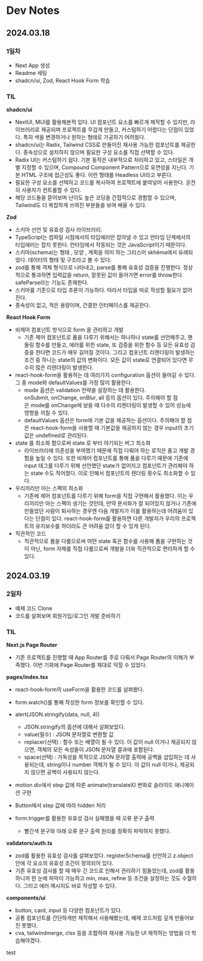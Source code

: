 # Dev Notes

## 2024.03.18

### 1일차

- Next App 생성
- Readme 세팅
- shadcn/ui, Zod, React Hook Form 학습

### TIL

**shadcn/ui**

- NextUI, MUI를 활용해본적 있다. UI 컴포넌트 요소를 빠르게 제작할 수 있지만, 라이브러리로 제공되며 프로젝트를 무겁게 만들고, 커스텀하기 어렵다는 단점이 있었다. 특히 색을 변경하거나 원하는 형태로 가공하기 어려웠다.
- shadcn/ui는 Radix, Tailwind CSS로 만들어진 재사용 가능한 컴포넌트를 제공한다. 종속성으로 설치하지 않으며 필요한 구성 요소를 직접 선택할 수 있다.
- Radix UI는 커스텀하기 쉽다. 기본 동작은 내부적으로 처리하고 있고, 스타일은 개별 지정할 수 있으며, Compound Component Pattern으로 유연성을 지닌다. 기본 HTML 구조에 접근성도 좋다. 이런 형태를 Headless UI라고 부른다.
- 필요한 구성 요소를 선택하고 코드를 복사하여 프로젝트에 붙여넣어 사용한다. 온전히 사용자가 컨트롤할 수 있다.
- 해당 코드들을 뜯어보며 난이도 높은 코딩을 간접적으로 경험할 수 있으며, Tailwind도 더 복잡하게 쓰여진 부분들을 보며 배울 수 있다.

**Zod**

- 스키마 선언 및 유효성 검사 라이브러리.
- TypeScript는 컴파일 시점에서의 타입에러만 잡아낼 수 있고 런타임 단계에서의 타입에러는 잡지 못한다. 런타임에서 작동되는 것은 JavaScript이기 때문이다.
- 스키마(schema)는 형태 , 모양 , 계획을 의미 하는 그리스어 skhēma에서 유래되었다. 데이터의 형태 및 구조라고 볼 수 있다.
- zod를 통해 객체 형식으로 나타내고, parse를 통해 유효성 검증을 진행한다. 정상적으로 통과하면 입력값을 return, 잘못된 값이 들어가면 error를 throw한다. safeParse라는 기능도 존재한다.
- 스키마를 기준으로 타입 추론이 가능하다. 따라서 타입을 따로 작성할 필요가 없어진다.
- 종속성이 없고, 적은 용량이며, 간결한 인터페이스를 제공한다.

**React Hook Form**

- 비제어 컴포넌트 방식으로 form 을 관리하고 개발
  - 기존 제어 컴포넌트로 폼을 다루기 위해서는 하나하나 state를 선언해주고, 핸들링 함수를 만들고, 에러를 위한 state, 또 검증을 위한 함수 등 모든 유효성 검증을 한다면 코드가 매우 길어질 것이다. 그리고 컴포넌트 리렌더링이 발생하는 조건 중 하나는 state의 값의 변화이다. 모든 값이 state로 연결되어 있다면 무수히 많은 리렌더링이 발생한다.
- react-hook-form을 활용하는 데 여러가지 configuration 옵션이 들어갈 수 있다. 그 중 mode와 defaultValues를 가장 많이 활용한다.
  - mode 옵션은 validation 전략을 설장하는 데 활용한다. onSubmit, onChange, onBlur, all 등의 옵션이 있다. 주의해야 할 점은 mode를 onChange에 놨을 때 다수의 리렌더링이 발생할 수 있어 성능에 영향을 끼칠 수 있다.
  - defaultValues 옵션은 form에 기본 값을 제공하는 옵션이다. 주의해야 할 점은 react-hook-form을 사용할 때 기본값을 제공하지 않는 경우 input의 초기값은 undefined로 관리된다.
- state 를 최소화 함으로써 state 로 부터 야기되는 버그 최소화
  - 라이브러리에 의존성을 부여했기 때문에 직접 다뤄야 하는 로직은 줄고 개발 경험을 높일 수 있다. 또한 비제어 컴포넌트를 통해 폼을 다루기 때문에 기존에 input 태그를 다루기 위해 선언했던 state가 없어지고 컴포넌트가 관리해야 하는 state 수도 적어졌다. 이로 인해서 컴포넌트의 렌더링 횟수도 최소화할 수 있다.
- 우리끼리만 아는 스펙의 최소화
  - 기존에 제어 컴포넌트를 다루기 위해 form을 직접 구현해서 활용했다. 이는 우리끼리만 아는 스펙이 생기는 것인데, 만약 문서화가 잘 되어있지 않거나 기존에 만들었던 사람이 퇴사하는 경우엔 다음 개발자가 이를 활용하는데 어려움이 있다는 단점이 있다. react-hook-form를 활용하면 다른 개발자가 우리의 프로젝트의 유지보수를 하더라도 큰 어려움 없이 할 수 있게 된다.
- 직관적인 코드
  - 직관적으로 폼을 다룸으로써 어떤 state 혹은 함수를 사용해 폼을 구현하는 것이 아닌, form 자체를 직접 다룸으로써 개발을 더욱 직관적으로 편리하게 할 수 있다.

## 2024.03.19

### 2일차

- 예제 코드 Clone
- 코드를 살펴보며 회원가입/로그인 개발 준비하기

### TIL

**Next.js Page Router**

- 기존 프로젝트를 진행할 때 App Router를 주로 다뤄서 Page Router의 이해가 부족했다. 이번 기회에 Page Router를 제대로 익힐 수 있었다.

**pages/index.tsx**

- react-hook-form의 useForm을 활용한 코드를 살펴봤다.
- form.watch()를 통해 작성한 form 정보를 확인할 수 있다.
- alert(JSON.stringify(data, null, 4))
  - JSON.stringify의 옵션에 대해서 살펴보았다.
  - value(필수) : JSON 문자열로 변환할 값
  - replacer(선택) : 함수 또는 배열이 될 수 있다. 이 값이 null 이거나 제공되지 않으면, 객체의 모든 속성들이 JSON 문자열 결과에 포함된다.
  - space(선택) : 가독성을 목적으로 JSON 문자열 출력에 공백을 삽입하는 데 사용되는데, string이나 number 객체가 될 수 있다. 이 값이 null 이거나, 제공되지 않으면 공백이 사용되지 않는다.
- motion.div에서 step 값에 따른 animate(translateX) 변화로 슬라이드 애니메이션 구현
- Button에서 step 값에 따라 hidden 처리
- form.trigger를 활용한 유효성 검사 실패했을 때 오류 문구 출력

  - 빨간색 문구와 아래 오류 문구 출력 원리를 정확히 파악하지 못했다.

**validators/auth.ts**

- zod를 활용한 유효성 검사를 살펴보았다. registerSchema를 선언하고 z.object 안에 각 요소의 유효성 조건이 정의되어 있다.
- 기존 유효성 검사를 할 때 매우 긴 코드로 인해서 관리하기 힘들었는데, zod를 활용하니까 한 눈에 파악이 가능하고 min, max, refine 등 조건을 설정하는 것도 수월하다. 그리고 에러 메시지도 바로 작성할 수 있다.

**components/ui**

- button, card, input 등 다양한 컴포넌트가 있다.
- 공통 컴포넌트를 간단하게만 제작해서 사용해봤는데, 예제 코드처럼 깊게 만들어보진 못했다.
- cva, tailwindmerge, clsx 등을 조합하여 재사용 가능한 UI 제작하는 방법을 더 학습해야겠다.

test
